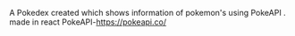A Pokedex created which shows information of pokemon's using PokeAPI .
made in react 
PokeAPI-https://pokeapi.co/
